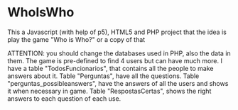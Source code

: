 # WhoIsWho
This a Javascript (with help of p5), HTML5 and PHP project that the idea is play the game "Who is Who?" or a copy of that

ATTENTION: you should change the databases used in PHP, also the data in them. The game is pre-defined to find 4 users but can have much more.
I have a table "TodosFuncionarios", that contains all the people to make answers about it.
Table "Perguntas", have all the questions.
Table "perguntas_possibleanswers", have the answers of all the users and shows it when necessary in game.
Table "RespostasCertas", shows the right answers to each question of each use.

